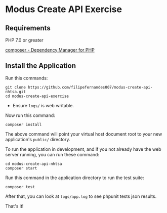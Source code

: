 # Modus Create API Exercise

## Requirements

PHP 7.0 or greater

[composer - Dependency Manager for PHP](https://getcomposer.org/download/) 

## Install the Application

Run this commands:

    git clone https://github.com/filipefernandes007/modus-create-api-nhtsa.git
    cd modus-create-api-exercise
    
* Ensure `logs/` is web writable. 

Now run this command:    
    
    composer install 
    
The above command will point your virtual host document root to your new application's `public/` directory.

To run the application in development, and if you not already have the web server running, you can run these command: 

	cd modus-create-api-nhtsa
	composer start

Run this command in the application directory to run the test suite:

	composer test

After that, you can look at `logs/app.log` to see phpunit tests json results.

That's it!